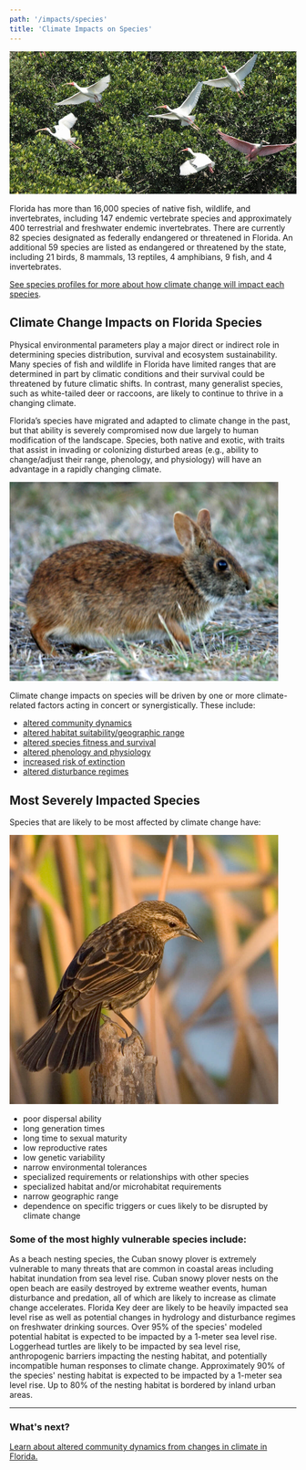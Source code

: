 ```yaml
---
path: '/impacts/species'
title: 'Climate Impacts on Species'
---
```


<content-header icon="shorebirds" title="Climate Impacts on Florida's Species">
</content-header>

<!-- https://www.flickr.com/photos/evergladesnps/9101524882/ -->

![Ibis & Spoonbill photo](9101524882_39eb47c360_k.jpg 'Ibis & Spoonbill.  Photo: S. Zenner (NPS)')

Florida has more than 16,000 species of native fish, wildlife, and invertebrates, including 147 endemic vertebrate species and approximately 400 terrestrial and freshwater endemic invertebrates. There are currently 82 species designated as federally endangered or threatened in Florida. An additional 59 species are listed as endangered or threatened by the state, including 21 birds, 8 mammals, 13 reptiles, 4 amphibians, 9 fish, and 4 invertebrates.

[See species profiles for more about how climate change will impact each species](/species).

## Climate Change Impacts on Florida Species

Physical environmental parameters play a major direct or indirect role in determining species distribution, survival and ecosystem sustainability. Many species of fish and wildlife in Florida have limited ranges that are determined in part by climatic conditions and their survival could be threatened by future climatic shifts. In contrast, many generalist species, such as white-tailed deer or raccoons, are likely to continue to thrive in a changing climate.

Florida’s species have migrated and adapted to climate change in the past, but that ability is severely compromised now due largely to human modification of the landscape. Species, both native and exotic, with traits that assist in invading or colonizing disturbed areas (e.g., ability to change/adjust their range, phenology, and physiology) will have an advantage in a rapidly changing climate.

<div class="float-right thumbnail-large" style="margin-right: 2rem;">
<!-- https://www.flickr.com/photos/evergladesnps/9255116503/ -->
<img src="9255116503_6383684928_k.jpg" alt="Marsh Rabbit " />
</div>

Climate change impacts on species will be driven by one or more climate-related factors acting in concert or synergistically. These include:

- [altered community dynamics](/impacts/species/community-dynamics)
- [altered habitat suitability/geographic range](/impacts/species/altered-range)
- [altered species fitness and survival](/impacts/species/altered-survival)
- [altered phenology and physiology](/impacts/species/altered-phenology)
- [increased risk of extinction](/impacts/species/altered-survival)
- [altered disturbance regimes](/impacts/species/disturbance)

## Most Severely Impacted Species

Species that are likely to be most affected by climate change have:

<div class="float-left thumbnail-large" style="margin-right: 2rem;">
<!-- https://www.flickr.com/photos/evergladesnps/9099305573/ -->
<img src="9099305573_29c509e6d1_k.jpg" alt="Cape sable sea side sparrow photo" />
</div>

- poor dispersal ability
- long generation times
- long time to sexual maturity
- low reproductive rates
- low genetic variability
- narrow environmental tolerances
- specialized requirements or relationships with other species
- specialized habitat and/or microhabitat requirements
- narrow geographic range
- dependence on specific triggers or cues likely to be disrupted by climate change

### Some of the most highly vulnerable species include:

<profile-snippet id="113">
As a beach nesting species, the Cuban snowy plover is extremely vulnerable to many threats that are common in coastal areas including habitat inundation from sea level rise. Cuban snowy plover nests on the open beach are easily destroyed by extreme weather events, human disturbance and predation, all of which are likely to increase as climate change accelerates.
</profile-snippet>

<profile-snippet id="119">
Florida Key deer are likely to be heavily impacted sea level rise as well as potential changes in hydrology and disturbance regimes on freshwater drinking sources. Over 95% of the species' modeled potential habitat is expected to be impacted by a 1-meter sea level rise. 
</profile-snippet>

<profile-snippet id="217">
Loggerhead turtles are likely to be impacted by sea level rise, anthropogenic barriers impacting the nesting habitat, and potentially incompatible human responses to climate change. Approximately 90% of the species' nesting habitat is expected to be impacted by a 1-meter sea level rise. Up to 80% of the nesting habitat is bordered by inland urban areas. 
</profile-snippet>

<hr class="divider"/>

### What's next?

[Learn about altered community dynamics from changes in climate in Florida.](/impacts/species/community-dynamics)
